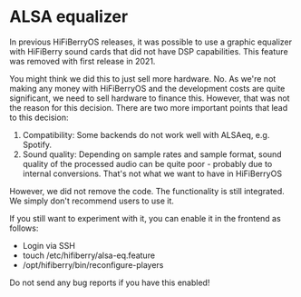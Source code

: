 # ALSA equalizer

In previous HiFiBerryOS releases, it was possible to use a graphic equalizer with HiFiBerry sound cards that did not have DSP capabilities. 
This feature was removed with first release in 2021. 

You might think we did this to just sell more hardware. No. As we're not making any money with HiFiBerryOS and the development 
costs are quite significant, we need to sell hardware to finance this. However, that was not the reason for this decision. There are two more important 
points that lead to this decision:

1. Compatibility: Some backends do not work well with ALSAeq, e.g. Spotify.
2. Sound quality: Depending on sample rates and sample format, sound quality of the processed audio can be quite poor - probably due to internal conversions. 
That's not what we want to have in HiFiBerryOS

However, we did not remove the code. The functionality is still integrated. We simply don't recommend users to use it. 

If you still want to experiment with it, you can enable it in the frontend as follows:

* Login via SSH
* touch /etc/hifiberry/alsa-eq.feature
* /opt/hifiberry/bin/reconfigure-players

Do not send any bug reports if you have this enabled! 
